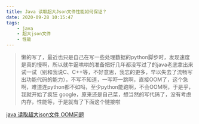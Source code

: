 ```yaml
---
title: Java 读取超大Json文件性能如何保证？
date: 2020-09-28 10:15:47
tags:
	- java
	- 超大json文件
	- 性能
---
```


> 懒的写了，最近也只是自己在写一些处理数据的python脚步时，发现速度是真的慢啊，所以就牛逼哄哄的准备把好几年都没写过了的java老底拿出来试一试（别和我说C、C++等，不好意思，我忘的更多，早以失去了流畅写出功能代码的能力），不写不知道，一写吓一跳啊，直接OOM了，这个急啊，难道连python都不如吗，至少python能跑啊，不会OOM啊，于是乎，我就开始了疯狂 google，原来还是自己菜，想当然的写代码了，没有考虑内存，性能等，于是就有了下面这个链接啦

[java 读取超大json文件 OOM问题](https://www.jianshu.com/p/912ff0dcd249)

